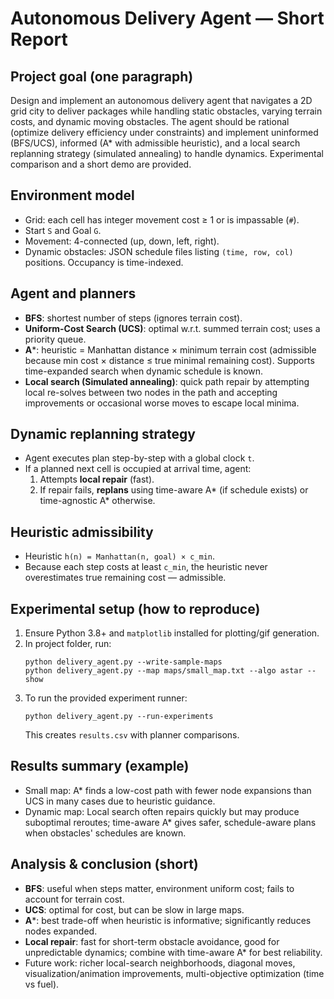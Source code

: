 
# Autonomous Delivery Agent — Short Report

## Project goal (one paragraph)
Design and implement an autonomous delivery agent that navigates a 2D grid city to deliver packages while handling static obstacles, varying terrain costs, and dynamic moving obstacles. The agent should be rational (optimize delivery efficiency under constraints) and implement uninformed (BFS/UCS), informed (A* with admissible heuristic), and a local search replanning strategy (simulated annealing) to handle dynamics. Experimental comparison and a short demo are provided.

## Environment model
- Grid: each cell has integer movement cost ≥ 1 or is impassable (`#`).
- Start `S` and Goal `G`.
- Movement: 4-connected (up, down, left, right).
- Dynamic obstacles: JSON schedule files listing `(time, row, col)` positions. Occupancy is time-indexed.

## Agent and planners
- **BFS**: shortest number of steps (ignores terrain cost).
- **Uniform-Cost Search (UCS)**: optimal w.r.t. summed terrain cost; uses a priority queue.
- **A***: heuristic = Manhattan distance × minimum terrain cost (admissible because min cost × distance ≤ true minimal remaining cost). Supports time-expanded search when dynamic schedule is known.
- **Local search (Simulated annealing)**: quick path repair by attempting local re-solves between two nodes in the path and accepting improvements or occasional worse moves to escape local minima.

## Dynamic replanning strategy
- Agent executes plan step-by-step with a global clock `t`.
- If a planned next cell is occupied at arrival time, agent:
  1. Attempts **local repair** (fast).
  2. If repair fails, **replans** using time-aware A* (if schedule exists) or time-agnostic A* otherwise.

## Heuristic admissibility
- Heuristic `h(n) = Manhattan(n, goal) × c_min`.
- Because each step costs at least `c_min`, the heuristic never overestimates true remaining cost — admissible.

## Experimental setup (how to reproduce)
1. Ensure Python 3.8+ and `matplotlib` installed for plotting/gif generation.
2. In project folder, run:
   ```
   python delivery_agent.py --write-sample-maps
   python delivery_agent.py --map maps/small_map.txt --algo astar --show
   ```
3. To run the provided experiment runner:
   ```
   python delivery_agent.py --run-experiments
   ```
   This creates `results.csv` with planner comparisons.

## Results summary (example)
- Small map: A* finds a low-cost path with fewer node expansions than UCS in many cases due to heuristic guidance.
- Dynamic map: Local search often repairs quickly but may produce suboptimal reroutes; time-aware A* gives safer, schedule-aware plans when obstacles' schedules are known.

## Analysis & conclusion (short)
- **BFS**: useful when steps matter, environment uniform cost; fails to account for terrain cost.
- **UCS**: optimal for cost, but can be slow in large maps.
- **A***: best trade-off when heuristic is informative; significantly reduces nodes expanded.
- **Local repair**: fast for short-term obstacle avoidance, good for unpredictable dynamics; combine with time-aware A* for best reliability.
- Future work: richer local-search neighborhoods, diagonal moves, visualization/animation improvements, multi-objective optimization (time vs fuel).

